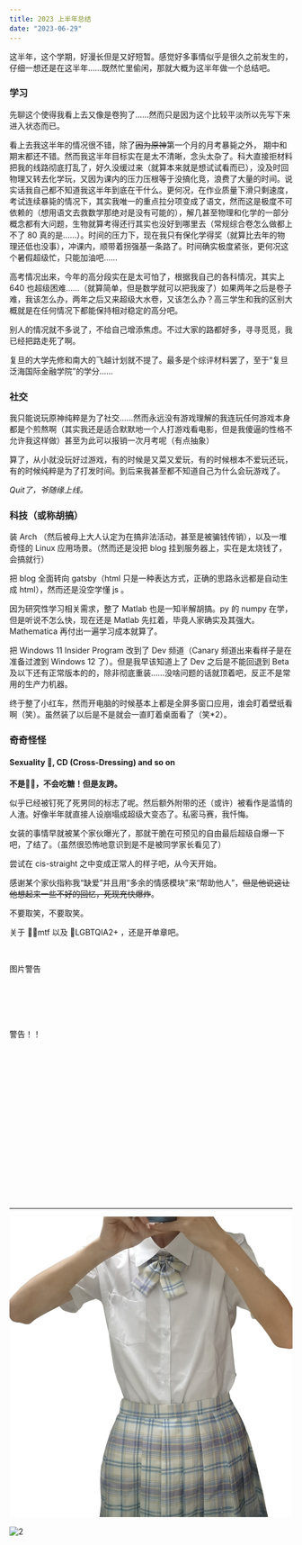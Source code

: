 ```yaml
---
title: 2023 上半年总结
date: "2023-06-29"
---
```


这半年，这个学期，好漫长但是又好短暂。感觉好多事情似乎是很久之前发生的，仔细一想还是在这半年……既然忙里偷闲，那就大概为这半年做一个总结吧。

### 学习

先聊这个使得我看上去又像是卷狗了……然而只是因为这个比较平淡所以先写下来进入状态而已。

看上去我这半年的情况很不错，除了~~因为原神~~第一个月的月考暴毙之外， 期中和期末都还不错。然而我这半年目标实在是太不清晰，念头太杂了。科大直接拒材料把我的线路彻底打乱了，好久没缓过来（就算本来就是想试试看而已），没及时回物理又转去化学玩，又因为课内的压力压根等于没搞化竞，浪费了大量的时间。说实话我自己都不知道我这半年到底在干什么。更何况，在作业质量下滑只剩速度，考试连续暴毙的情况下，其实我唯一的重点拉分项变成了语文，然而这是极度不可依赖的（想用语文去救数学那绝对是没有可能的），解几甚至物理和化学的一部分概念都有大问题，生物就算考得还行其实也没好到哪里去（常规综合卷怎么做都上不了 80 真的是……）。时间的压力下，现在我只有保化学得奖（就算比去年的物理还低也没事），冲课内，顺带着拐强基一条路了。时间确实极度紧张，更何况这个暑假超级忙，只能加油吧……

高考情况出来，今年的高分段实在是太可怕了，根据我自己的各科情况，其实上 640 也超级困难……（就算简单，但是数学就可以把我废了）如果两年之后是卷子难，我该怎么办，两年之后又来超级大水卷，又该怎么办？高三学生和我的区别大概就是在任何情况下都能保持相对稳定的高分吧。

别人的情况就不多说了，不给自己增添焦虑。不过大家的路都好多，寻寻觅觅，我已经把路走死了啊。

复旦的大学先修和南大的飞越计划就不提了。最多是个综评材料罢了，至于“复旦泛海国际金融学院”的学分……

### 社交

我只能说玩原神纯粹是为了社交……然而永远没有游戏理解的我连玩任何游戏本身都是个煎熬啊（其实我还是适合默默地一个人打游戏看电影，但是我傻逼的性格不允许我这样做）甚至为此可以报销一次月考呢（有点抽象）

算了，从小就没玩好过游戏，有的时候是又菜又爱玩，有的时候根本不爱玩还玩，有的时候纯粹是为了打发时间。到后来我甚至都不知道自己为什么会玩游戏了。

*Quit了，爷随缘上线。*

### 科技（或称胡搞）

装 Arch （然后被母上大人认定为在搞非法活动，甚至是被骗钱传销），以及一堆奇怪的 Linux 应用场景。（然而还是没把 blog 挂到服务器上，实在是太烧钱了，会搞就行）

把 blog 全面转向 gatsby（html 只是一种表达方式，正确的思路永远都是自动生成 html），然而还是没空学懂 js 。

因为研究性学习相关需求，整了 Matlab 也是一知半解胡搞。py 的 numpy 在学，但是听说不怎么快，现在还是 Matlab 先扛着，毕竟人家确实及其强大。Mathematica 再付出一遍学习成本就算了。

把 Windows 11 Insider Program 改到了 Dev 频道（Canary 频道出来看样子是在准备过渡到 Windows 12 了）。但是我早该知道上了 Dev 之后是不能回退到 Beta 及以下还有正常版本的的，除非彻底重装……没啥问题的话就顶着吧，反正不是常用的生产力机器。

终于整了小红车，然而开电脑的时候基本上都是全屏多窗口应用，谁会盯着壁纸看啊（笑）。虽然装了以后是不是就会一直盯着桌面看了（笑*2）。

### 奇奇怪怪

#### Sexuality 🌈, CD (Cross-Dressing) and so on

**不是🏳️‍⚧️，不会吃糖！但是友跨。**

似乎已经被钉死了死男同的标志了呢。然后额外附带的还（或许）被看作是滥情的人渣。好像半年就直接人设崩塌成超级大变态了。私密马赛，我忏悔。

女装的事情早就被某个家伙曝光了，那就干脆在可预见的自由最后超级自爆一下吧，了结了。（虽然很恐怖地意识到是不是被同学家长看见了）

尝试在 cis-straight 之中变成正常人的样子吧，从今天开始。

感谢某个家伙指称我“缺爱”并且用“多余的情感模块”来“帮助他人”，~~但是他说这让他想起来一些不好的回忆，死现充快爆炸~~。

不要取笑，不要取笑。

关于 🏳️‍⚧️mtf 以及 🌈LGBTQIA2+ ，还是开单章吧。

<br />

图片警告

<br />

<br />

<br />

<br />

警告！！

<br />

<br />

<br />

<br />

<br />

<br />

<br />

<br />

<br />

<br />

<br />

<br />

<br />

<br />

<br />

<br />

***

![1](./body.png)

![2](./legs.png)